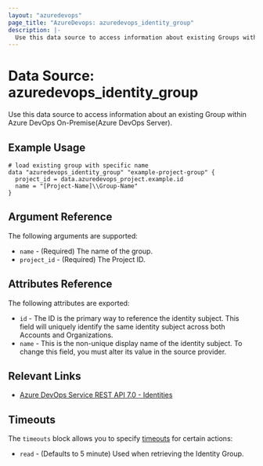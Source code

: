 ```yaml
---
layout: "azuredevops"
page_title: "AzureDevops: azuredevops_identity_group"
description: |-
  Use this data source to access information about existing Groups within Azure DevOps
---
```


# Data Source: azuredevops_identity_group

Use this data source to access information about an existing Group within Azure DevOps On-Premise(Azure DevOps Server).

## Example Usage

```hcl
# load existing group with specific name
data "azuredevops_identity_group" "example-project-group" {
  project_id = data.azuredevops_project.example.id
  name = "[Project-Name]\\Group-Name"
}
```

## Argument Reference

The following arguments are supported:

- `name` - (Required) The name of the group.
- `project_id` - (Required) The Project ID.

## Attributes Reference

The following attributes are exported:

  - `id` - The ID is the primary way to reference the identity subject. This field will uniquely identify the same identity subject across both Accounts and Organizations.
  - `name` - This is the non-unique display name of the identity subject. To change this field, you must alter its value in the source provider.

## Relevant Links

- [Azure DevOps Service REST API 7.0 - Identities](https://docs.microsoft.com/en-us/rest/api/azure/devops/ims/?view=azure-devops-rest-7.2)

## Timeouts

The `timeouts` block allows you to specify [timeouts](https://developer.hashicorp.com/terraform/language/resources/syntax#operation-timeouts) for certain actions:

* `read` - (Defaults to 5 minute) Used when retrieving the Identity Group.